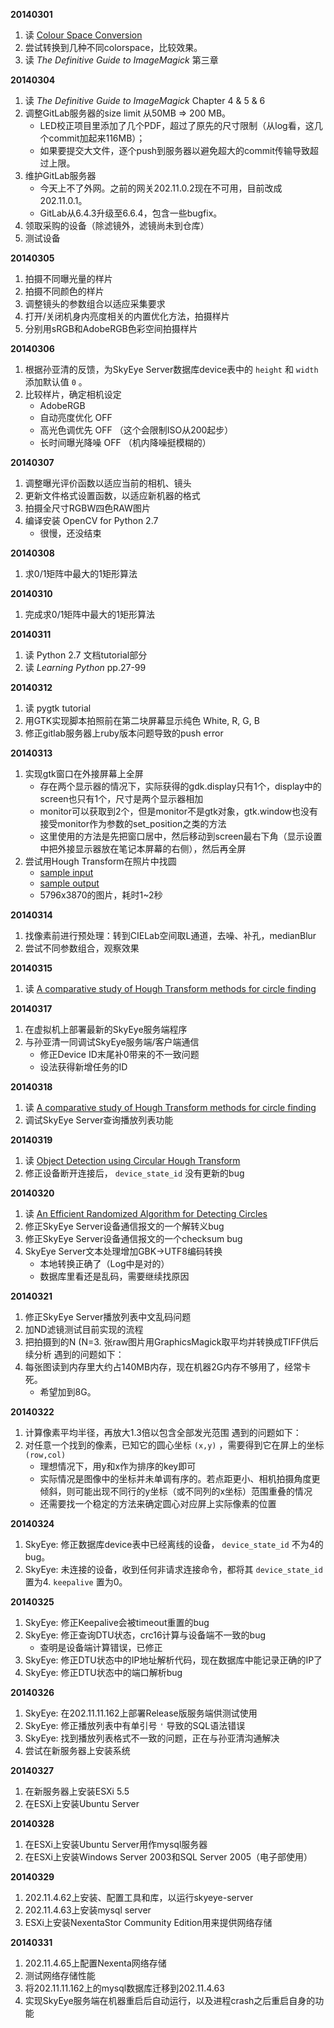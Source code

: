 **20140301**
1. 读 [Colour Space Conversion](https://github.com/Sansi/LED-Calibration/blob/master/ref/coloureq.pdf)
2. 尝试转换到几种不同colorspace，比较效果。
3. 读 *The Definitive Guide to ImageMagick* 第三章

**20140304**
1. 读 *The Definitive Guide to ImageMagick* Chapter 4 & 5 & 6
2. 调整GitLab服务器的size limit 从50MB ⇒ 200 MB。
    - LED校正项目里添加了几个PDF，超过了原先的尺寸限制（从log看，这几个commit加起来116MB）；
    - 如果要提交大文件，逐个push到服务器以避免超大的commit传输导致超过上限。
3. 维护GitLab服务器
    - 今天上不了外网。之前的网关202.11.0.2现在不可用，目前改成202.11.0.1。
    - GitLab从6.4.3升级至6.6.4，包含一些bugfix。
4. 领取采购的设备（除滤镜外，滤镜尚未到仓库）
5. 测试设备

**20140305**
1. 拍摄不同曝光量的样片
2. 拍摄不同颜色的样片
3. 调整镜头的参数组合以适应采集要求
4.  打开/关闭机身内亮度相关的内置优化方法，拍摄样片
5.  分别用sRGB和AdobeRGB色彩空间拍摄样片

**20140306**
1. 根据孙亚清的反馈，为SkyEye Server数据库device表中的 `height` 和 `width` 添加默认值 `0` 。
2. 比较样片，确定相机设定
    - AdobeRGB
    - 自动亮度优化 OFF
    - 高光色调优先 OFF （这个会限制ISO从200起步）
    - 长时间曝光降噪 OFF （机内降噪挺模糊的）

**20140307**
1. 调整曝光评价函数以适应当前的相机、镜头
2. 更新文件格式设置函数，以适应新机器的格式
3. 拍摄全尺寸RGBW四色RAW图片
4.  编译安装 OpenCV for Python 2.7
    - 很慢，还没结束

**20140308**
1. 求0/1矩阵中最大的1矩形算法

**20140310**
1. 完成求0/1矩阵中最大的1矩形算法

**20140311**
1. 读 Python 2.7 文档tutorial部分
2. 读 *Learning Python* pp.27-99


**20140312**
1. 读 pygtk tutorial
2. 用GTK实现脚本拍照前在第二块屏幕显示纯色 White, R, G, B
3. 修正gitlab服务器上ruby版本问题导致的push error

**20140313**
1. 实现gtk窗口在外接屏幕上全屏
    - 存在两个显示器的情况下，实际获得的gdk.display只有1个，display中的screen也只有1个，尺寸是两个显示器相加
    - monitor可以获取到2个，但是monitor不是gtk对象，gtk.window也没有接受monitor作为参数的set\_position之类的方法
    - 这里使用的方法是先把窗口居中，然后移动到screen最右下角（显示设置中把外接显示器放在笔记本屏幕的右侧），然后再全屏
2. 尝试用Hough Transform在照片中找圆
    - [sample input](http://qingpei.me/LED-Calibration/circles/src.jpg)
    - [sample output](http://qingpei.me/LED-Calibration/circles/result.jpg)
    - 5796x3870的图片，耗时1\~2秒

**20140314**
1. 找像素前进行预处理：转到CIELab空间取L通道，去噪、补孔，medianBlur
2. 尝试不同参数组合，观察效果

**20140315**
1. 读 [A comparative study of Hough Transform methods for circle finding](http://www.sciencedirect.com/science/article/pii/026288569090059E)

**20140317**
1. 在虚拟机上部署最新的SkyEye服务端程序
2. 与孙亚清一同调试SkyEye服务端/客户端通信
    - 修正Device ID末尾补0带来的不一致问题
    - 设法获得新增任务的ID

**20140318**
1. 读 [A comparative study of Hough Transform methods for circle finding](http://www.sciencedirect.com/science/article/pii/026288569090059E)
2. 调试SkyEye Server查询播放列表功能

**20140319**
1. 读 [Object Detection using Circular Hough Transform](http://www.egr.msu.edu/classes/ece480/capstone/fall10/group03/ece480_dt3_application_note_dembelef.pdf)
2. 修正设备断开连接后， `device_state_id` 没有更新的bug

**20140320**
1. 读 [An Efficient Randomized Algorithm for Detecting Circles](ftp://140.118.175.164/an%20efficient%20randomized%20algorithm%20for%20detecting%20circles.pdf)
2. 修正SkyEye Server设备通信报文的一个解转义bug
3. 修正SkyEye Server设备通信报文的一个checksum bug
4. SkyEye Server文本处理增加GBK→UTF8编码转换
    - 本地转换正确了（Log中是对的）
    - 数据库里看还是乱码，需要继续找原因

**20140321**
1. 修正SkyEye Server播放列表中文乱码问题
2. 加ND滤镜测试目前实现的流程
3. 把拍摄到的N (N=3. 张raw图片用GraphicsMagick取平均并转换成TIFF供后续分析
遇到的问题如下：
1. 每张图读到内存里大约占140MB内存，现在机器2G内存不够用了，经常卡死。
    - 希望加到8G。

**20140322**
1. 计算像素平均半径，再放大1.3倍以包含全部发光范围
遇到的问题如下：
1. 对任意一个找到的像素，已知它的圆心坐标 `(x,y)` ，需要得到它在屏上的坐标 `(row,col)`
    - 理想情况下，用y和x作为排序的key即可
    - 实际情况是图像中的坐标并未单调有序的。若点距更小、相机拍摄角度更倾斜，则可能出现不同行的y坐标（或不同列的x坐标）范围重叠的情况
    - 还需要找一个稳定的方法来确定圆心对应屏上实际像素的位置

**20140324**
1. SkyEye: 修正数据库device表中已经离线的设备， `device_state_id` 不为4的bug。
2. SkyEye: 未连接的设备，收到任何非请求连接命令，都将其 `device_state_id` 置为4. `keepalive` 置为0。

**20140325**
1. SkyEye: 修正Keepalive会被timeout重置的bug
2. SkyEye: 修正查询DTU状态，crc16计算与设备端不一致的bug
    - 查明是设备端计算错误，已修正
3. SkyEye: 修正DTU状态中的IP地址解析代码，现在数据库中能记录正确的IP了
4. SkyEye: 修正DTU状态中的端口解析bug

**20140326**
1. SkyEye: 在202.11.11.162上部署Release版服务端供测试使用
2. SkyEye: 修正播放列表中有单引号 `'` 导致的SQL语法错误
3. SkyEye: 找到播放列表格式不一致的问题，正在与孙亚清沟通解决
4. 尝试在新服务器上安装系统

**20140327**
1. 在新服务器上安装ESXi 5.5
2. 在ESXi上安装Ubuntu Server

**20140328**
1. 在ESXi上安装Ubuntu Server用作mysql服务器
2. 在ESXi上安装Windows Server 2003和SQL Server 2005（电子部使用）

**20140329**
1. 202.11.4.62上安装、配置工具和库，以运行skyeye-server
2. 202.11.4.63上安装mysql server
3. ESXi上安装NexentaStor Community Edition用来提供网络存储

**20140331**
1. 202.11.4.65上配置Nexenta网络存储
2. 测试网络存储性能
3. 将202.11.11.162上的mysql数据库迁移到202.11.4.63
4. 实现SkyEye服务端在机器重启后自动运行，以及进程crash之后重启自身的功能
